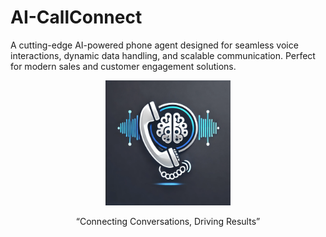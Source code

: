# AI-CallConnect
A cutting-edge AI-powered phone agent designed for seamless voice interactions, dynamic data handling, and scalable communication. Perfect for modern sales and customer engagement solutions.

<p align = center> <img src = "images/Logo.webp" height = "200px"> </p>
<p align = center> “Connecting Conversations, Driving Results”  </p>
